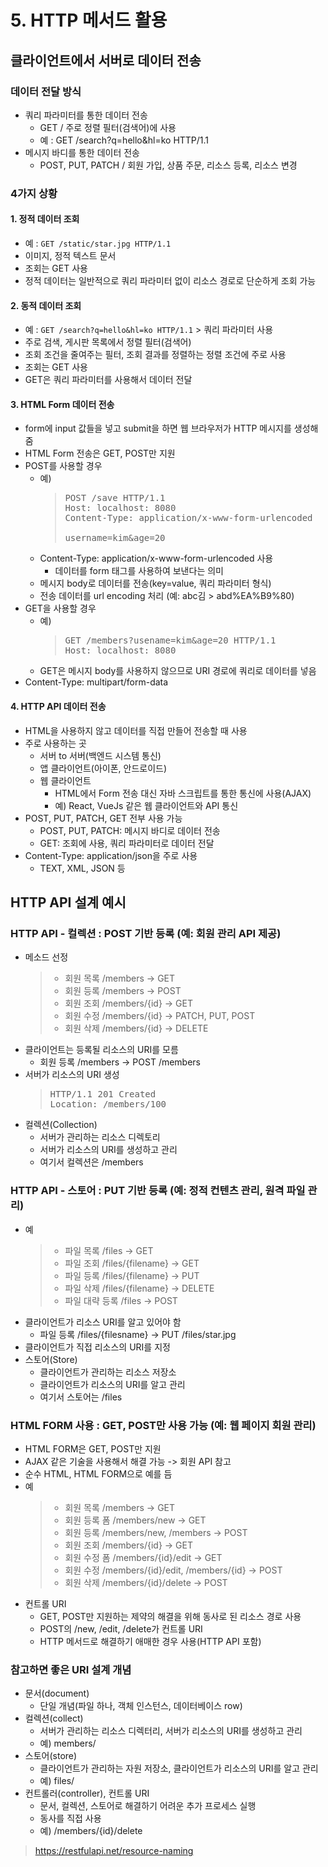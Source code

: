 # 5. HTTP 메서드 활용

## 클라이언트에서 서버로 데이터 전송
### 데이터 전달 방식
  * 쿼리 파라미터를 통한 데이터 전송
    * GET / 주로 정렬 필터(검색어)에 사용
    * 예 : GET /search?q=hello&hl=ko HTTP/1.1
  * 메시지 바디를 통한 데이터 전송
    * POST, PUT, PATCH / 회원 가입, 상품 주문, 리소스 등록, 리소스 변경
### 4가지 상황
#### 1. 정적 데이터 조회
  * 예 : <code>GET /static/star.jpg HTTP/1.1</code>
  * 이미지, 정적 텍스트 문서
  * 조회는 GET 사용
  * 정적 데이터는 일반적으로 쿼리 파라미터 없이 리소스 경로로 단순하게 조회 가능
#### 2. 동적 데이터 조회
  * 예 : <code>GET /search?q=hello&hl=ko HTTP/1.1</code> > 쿼리 파라미터 사용
  * 주로 검색, 게시판 목록에서 정렬 필터(검색어)
  * 조회 조건을 줄여주는 필터, 조회 결과를 정렬하는 정렬 조건에 주로 사용
  * 조회는 GET 사용
  * GET은 쿼리 파라미터를 사용해서 데이터 전달
#### 3. HTML Form 데이터 전송
  * form에 input 값들을 넣고 submit을 하면 웹 브라우저가 HTTP 메시지를 생성해줌
  * HTML Form 전송은 GET, POST만 지원
  * POST를 사용할 경우
    * 예)
      > <pre>
      > POST /save HTTP/1.1
      > Host: localhost: 8080
      > Content-Type: application/x-www-form-urlencoded
      >
      > username=kim&age=20
      > </pre>
    * Content-Type: application/x-www-form-urlencoded 사용
      * 데이터를 form 태그를 사용하여 보낸다는 의미
    * 메시지 body로 데이터를 전송(key=value, 쿼리 파라미터 형식)
    * 전송 데이터를 url encoding 처리 (예: abc김 > abd%EA%B9%80)
  * GET을 사용할 경우 
    * 예)
      > <pre>
      > GET /members?usename=kim&age=20 HTTP/1.1
      > Host: localhost: 8080
      > </pre>
    * GET은 메시지 body를 사용하지 않으므로 URI 경로에 쿼리로 데이터를 넣음
  * Content-Type: multipart/form-data
  

#### 4. HTTP API 데이터 전송
  * HTML을 사용하지 않고 데이터를 직접 만들어 전송할 때 사용
  * 주로 사용하는 곳
    * 서버 to 서버(백엔드 시스템 통신)
    * 앱 클라이언트(아이폰, 안드로이드)
    * 웹 클라이언트
      * HTML에서 Form 전송 대신 자바 스크립트를 통한 통신에 사용(AJAX)
      * 예) React, VueJs 같은 웹 클라이언트와 API 통신
  * POST, PUT, PATCH, GET 전부 사용 가능
    * POST, PUT, PATCH: 메시지 바디로 데이터 전송
    * GET: 조회에 사용, 쿼리 파라미터로 데이터 전달
  * Content-Type: application/json을 주로 사용
    * TEXT, XML, JSON 등

## HTTP API 설계 예시
### HTTP API - 컬렉션 : POST 기반 등록 (예: 회원 관리 API 제공)
* 메소드 선정
  > * 회원 목록 /members -> GET
  > * 회원 등록 /members -> POST
  > * 회원 조회 /members/{id} -> GET
  > * 회원 수정 /members/{id} -> PATCH, PUT, POST
  > * 회원 삭제 /members/{id} -> DELETE
* 클라이언트는 등록될 리소스의 URI를 모름
  * 회원 등록 /members -> POST /members
* 서버가 리소스의 URI 생성
  > <pre>
  > HTTP/1.1 201 Created
  > Location: /members/100
  > </pre>
* 컬렉션(Collection)
  * 서버가 관리하는 리소스 디렉토리
  * 서버가 리소스의 URI를 생성하고 관리
  * 여기서 컬렉션은 /members

### HTTP API - 스토어 : PUT 기반 등록 (예: 정적 컨텐츠 관리, 원격 파일 관리)
* 예
  > * 파일 목록 /files -> GET
  > * 파일 조회 /files/{filename} -> GET
  > * 파일 등록 /files/{filename} -> PUT
  > * 파일 삭제 /files/{filename} -> DELETE
  > * 파일 대략 등록 /files -> POST
* 클라이언트가 리소스 URI를 알고 있어야 함
  * 파일 등록 /files/{filesname} -> PUT /files/star.jpg
* 클라이언트가 직접 리소스의 URI를 지정
* 스토어(Store)
  * 클라이언트가 관리하는 리소스 저장소
  * 클라이언트가 리소스의 URI를 알고 관리
  * 여기서 스토어는 /files
### HTML FORM 사용 : GET, POST만 사용 가능 (예: 웹 페이지 회원 관리)
* HTML FORM은 GET, POST만 지원
* AJAX 같은 기술을 사용해서 해결 가능 -> 회원 API 참고
* 순수 HTML, HTML FORM으로 예를 듬
* 예
  > * 회원 목록 /members -> GET
  > * 회원 등록 폼 /members/new -> GET
  > * 회원 등록 /members/new, /members -> POST
  > * 회원 조회 /members/{id} -> GET
  > * 회원 수정 폼 /members/{id}/edit -> GET
  > * 회원 수정 /members/{id}/edit, /members/{id} -> POST
  > * 회원 삭제 /members/{id}/delete -> POST
* 컨트롤 URI
  * GET, POST만 지원하는 제약의 해결을 위해 동사로 된 리소스 경로 사용
  * POST의 /new, /edit, /delete가 컨트롤 URI
  * HTTP 메서드로 해결하기 애매한 경우 사용(HTTP API 포함)

### 참고하면 좋은 URI 설계 개념
* 문서(document)
  * 단일 개념(파일 하나, 객체 인스턴스, 데이터베이스 row)
* 컬렉션(collect)
  * 서버가 관리하는 리소스 디렉터리, 서버가 리소스의 URI를 생성하고 관리
  * 예) members/
* 스토어(store)
  * 클라이언트가 관리하는 자원 저장소, 클라이언트가 리소스의 URI를 알고 관리
  * 예) files/
* 컨트롤러(controller), 컨트롤 URI
  * 문서, 컬렉션, 스토어로 해결하기 어려운 추가 프로세스 실행
  * 동사를 직접 사용
  * 예) /members/{id}/delete

> https://restfulapi.net/resource-naming